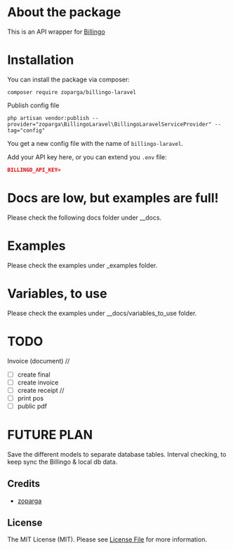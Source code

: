 # About the package

This is an API wrapper for [Billingo](https://billingo.hu)

# Installation
You can install the package via composer:

```composer require zoparga/billingo-laravel```

Publish config file

```php artisan vendor:publish --provider="zoparga\BillingoLaravel\BillingoLaravelServiceProvider" --tag="config"```

You get a new config file with the name of `billingo-laravel`.

Add your API key here, or you can extend you `.env` file:
```json
BILLINGO_API_KEY=
``` 

# Docs are low, but examples are full!

Please check the following docs folder under __docs.

# Examples

Please check the examples under _examples folder.

# Variables, to use

Please check the examples under __docs/variables_to_use folder.

# TODO


Invoice (document)
// 
- [ ] create final
- [ ] create invoice
- [ ] create receipt
//
- [ ] print pos
- [ ] public pdf

# FUTURE PLAN

Save the different models to separate database tables.
Interval checking, to keep sync the Billingo & local db data.



## Credits

- [zoparga](https://github.com/zoparga)

## License

The MIT License (MIT). Please see [License File](LICENSE.md) for more information.
